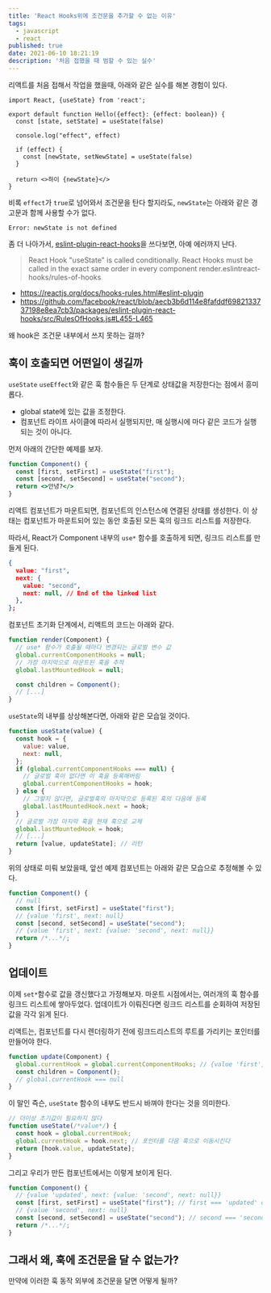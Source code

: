 ```yaml
---
title: 'React Hooks위에 조건문을 추가할 수 없는 이유'
tags:
  - javascript
  - react
published: true
date: 2021-06-10 18:21:19
description: '처음 접했을 때 범할 수 있는 실수'
---
```


리액트를 처음 접해서 작업을 했을때, 아래와 같은 실수를 해본 경험이 있다.

```tsx
import React, {useState} from 'react';

export default function Hello({effect}: {effect: boolean}) {
  const [state, setState] = useState(false)

  console.log("effect", effect)

  if (effect) {
    const [newState, setNewState] = useState(false)
  }

  return <>하이 {newState}</>
}
```

비록 `effect`가 `true`로 넘어와서 조건문을 탄다 할지라도, `newState`는 아래와 같은 경고문과 함께 사용할 수가 없다.

```
Error: newState is not defined
```

좀 더 나아가서, [eslint-plugin-react-hooks](https://github.com/facebook/react/tree/master/packages/eslint-plugin-react-hooks)을 쓰다보면, 아예 에러까지 난다.

> React Hook "useState" is called conditionally. React Hooks must be called in the exact same order in every component render.eslintreact-hooks/rules-of-hooks


- https://reactjs.org/docs/hooks-rules.html#eslint-plugin
- https://github.com/facebook/react/blob/aecb3b6d114e8fafddf6982133737198e8ea7cb3/packages/eslint-plugin-react-hooks/src/RulesOfHooks.js#L455-L465

왜 hook은 조건문 내부에서 쓰지 못하는 걸까?

## 훅이 호출되면 어떤일이 생길까

`useState` `useEffect`와 같은 훅 함수들은 두 단계로 상태값을 저장한다는 점에서 흥미롭다.

- global state에 있는 값을 조정한다.
- 컴포넌트 라이프 사이클에 따라서 실행되지만, 매 실행시에 마다 같은 코드가 실행되는 것이 아니다.

먼저 아래의 간단한 예제를 보자.

```jsx
function Component() {
  const [first, setFirst] = useState("first");
  const [second, setSecond] = useState("second");
  return <>안녕?</>
}
```

리액트 컴포넌트가 마운트되면, 컴포넌트의 인스턴스에 연결된 상태를 생성한다. 이 상태는 컴포넌트가 마운트되어 있는 동안 호출된 모든 훅의 링크드 리스트를 저장한다.

따라서, React가 Component 내부의 `use*` 함수를 호출하게 되면, 링크드 리스트를 만들게 된다.

```json
{
  value: "first",
  next: {
    value: "second",
    next: null, // End of the linked list
  },
};
```

컴포넌트 초기화 단계에서, 리액트의 코드는 아래와 같다.

```javascript
function render(Component) {  
  // use* 함수가 호출될 때마다 변경되는 글로벌 변수 값
  global.currentComponentHooks = null;  
  // 가장 마지막으로 마운트된 훅을 추적
  global.lastMountedHook = null;

  const children = Component();
  // [...]
}
```

`useState`의 내부를 상상해본다면, 아래와 같은 모습일 것이다.

```javascript
function useState(value) {
  const hook = {
    value: value,
    next: null,
  };
  if (global.currentComponentHooks === null) {    
    // 글로벌 훅이 없다면 이 훅을 등록해버림
    global.currentComponentHooks = hook;
  } else {
    // 그렇지 않다면, 글로벌훅의 마지막으로 등록된 훅의 다음에 등록
    global.lastMountedHook.next = hook;
  }
  // 글로벌 가장 마지막 훅을 현재 훅으로 교체
  global.lastMountedHook = hook;
  // [...]
  return [value, updateState]; // 리턴
}
```

위의 상태로 미뤄 보았을때, 앞선 예제 컴포넌트는 아래와 같은 모습으로 추정해볼 수 있다.

```jsx
function Component() {
  // null
  const [first, setFirst] = useState("first");
  // {value 'first', next: null}
  const [second, setSecond] = useState("second");
  // {value 'first', next: {value: 'second', next: null}}
  return /*...*/;
}
```

## 업데이트

이제 `set*`함수로 값을 갱신했다고 가정해보자. 마운트 시점에서는, 여러개의 훅 함수를 링크드 리스트에 쌓아두었다. 업데이트가 이뤄진다면 링크드 리스트를 순회하여 저장된 값을 각각 읽게 된다.

리액트는, 컴포넌트를 다시 렌더링하기 전에 링크드리스트의 루트를 가리키는 포인터를 만들어야 한다.

```javascript
function update(Component) {
  global.currentHook = global.currentComponentHooks; // {value 'first', next: {value: 'second', next: null}}
  const children = Component();
  // global.currentHook === null
}
```

이 말인 즉슨, `useState` 함수의 내부도 반드시 바껴야 한다는 것을 의미한다.

```javascript
// 더이상 초기값이 필요하지 않다
function useState(/*value*/) {
  const hook = global.currentHook;
  global.currentHook = hook.next; // 포인터를 다음 훅으로 이동시킨다
  return [hook.value, updateState];
}
```

그리고 우리가 만든 컴포넌트에서는 이렇게 보이게 된다.

```javascript
function Component() {
  // {value 'updated', next: {value: 'second', next: null}}
  const [first, setFirst] = useState("first"); // first === 'updated' our mutated state
  // {value 'second', next: null}
  const [second, setSecond] = useState("second"); // second === 'second' the unchanged initial state
  return /*...*/;
}
```

## 그래서 왜, 훅에 조건문을 달 수 없는가?

만약에 이러한 훅 동작 외부에 조건문을 달면 어떻게 될까?